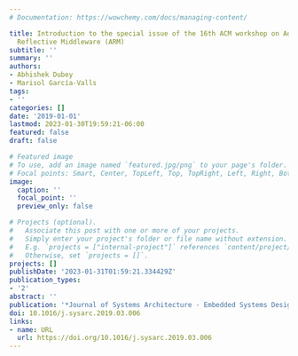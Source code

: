 ```yaml
---
# Documentation: https://wowchemy.com/docs/managing-content/

title: Introduction to the special issue of the 16th ACM workshop on Adaptive and
  Reflective Middleware (ARM)
subtitle: ''
summary: ''
authors:
- Abhishek Dubey
- Marisol García-Valls
tags:
- ''
categories: []
date: '2019-01-01'
lastmod: 2023-01-30T19:59:21-06:00
featured: false
draft: false

# Featured image
# To use, add an image named `featured.jpg/png` to your page's folder.
# Focal points: Smart, Center, TopLeft, Top, TopRight, Left, Right, BottomLeft, Bottom, BottomRight.
image:
  caption: ''
  focal_point: ''
  preview_only: false

# Projects (optional).
#   Associate this post with one or more of your projects.
#   Simply enter your project's folder or file name without extension.
#   E.g. `projects = ["internal-project"]` references `content/project/deep-learning/index.md`.
#   Otherwise, set `projects = []`.
projects: []
publishDate: '2023-01-31T01:59:21.334429Z'
publication_types:
- '2'
abstract: ''
publication: '*Journal of Systems Architecture - Embedded Systems Design*'
doi: 10.1016/j.sysarc.2019.03.006
links:
- name: URL
  url: https://doi.org/10.1016/j.sysarc.2019.03.006
---
```

